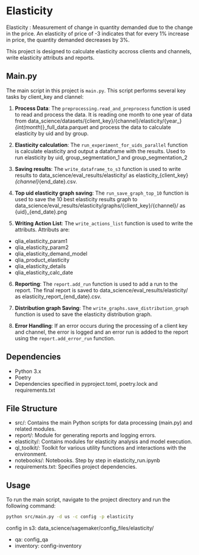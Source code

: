 # Elasticity

Elasticity : Measurement of change in quantity demanded due to the change in the price. An elasticity of price of -3 indicates that for every 1% increase in price, the quantity demanded decreases by 3%.

This project is designed to calculate elasticity accross clients and channels, write elasticity attributs and reports.

## Main.py

The main script in this project is `main.py`. This script performs several key tasks by client_key and clannel:

1. **Process Data**: The `preprocessing.read_and_preprocess` function is used to read and process the data. It is reading one month to one year of data from data_science/datasets/{client_key}/{channel}/elasticity/{year_}_{int(month_)}_full_data.parquet and process the data to calculate elasticity by uid and by group.

2. **Elasticity calculation**: The `run_experiment_for_uids_parallel` function is calculate elasticity and output a dataframe with the results. Used to run elasticity by uid, group_segmentation_1 and group_segmentation_2

3. **Saving results**: The `write_dataframe_to_s3` function is used to write results to data_science/eval_results/elasticity/ as elasticity_{client_key}_{channel}_{end_date}.csv.

4. **Top uid elasticity graph saving**: The `run_save_graph_top_10` function is used to save the 10 best elasticity results graph to data_science/eval_results/elasticity/graphs/{client_key}/{channel}/ as {uid}_{end_date}.png 

5. **Writing Action List**: The `write_actions_list` function is used to write the attributs. Attributs are:
- qlia_elasticity_param1
- qlia_elasticity_param2
- qlia_elasticity_demand_model
- qlia_product_elasticity
- qlia_elasticity_details
- qlia_elasticity_calc_date

6. **Reporting**: The `report.add_run` function is used to add a run to the report. The final report is saved to 
data_science/eval_results/elasticity/ as elasticity_report_{end_date}.csv.

7. **Distribution graph Saving**: The `write_graphs.save_distribution_graph` function is used to save the elasticity distribution graph.

8. **Error Handling**: If an error occurs during the processing of a client key and channel, the error is logged and an error run is added to the report using the `report.add_error_run` function.

## Dependencies

- Python 3.x
- Poetry
- Dependencies specified in pyproject.toml, poetry.lock and requirements.txt

## File Structure

- src/: Contains the main Python scripts for data processing (main.py) and related modules.
- report/: Module for generating reports and logging errors.
- elasticity/: Contains modules for elasticity analysis and model execution.
- ql_toolkit/: Toolkit for various utility functions and interactions with the environment.
- notebooks/: Notebooks. Step by step in elasticity_run.ipynb
- requirements.txt: Specifies project dependencies.

## Usage

To run the main script, navigate to the project directory and run the following command:

```bash
python src/main.py -d us -c config -p elasticity 
```
config in s3: data_science/sagemaker/config_files/elasticity/
- qa: config_qa
- inventory: config-inventory
